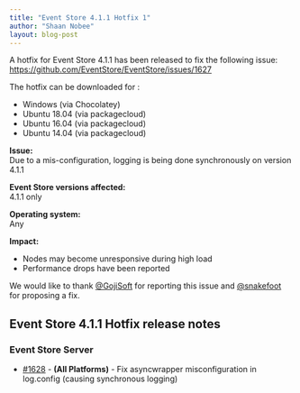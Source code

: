 ```yaml
---
title: "Event Store 4.1.1 Hotfix 1"
author: "Shaan Nobee"
layout: blog-post
---
```


A hotfix for Event Store 4.1.1 has been released to fix the following issue:
https://github.com/EventStore/EventStore/issues/1627

The hotfix can be downloaded for :
- Windows (via Chocolatey)
- Ubuntu 18.04 (via packagecloud)
- Ubuntu 16.04 (via packagecloud)
- Ubuntu 14.04 (via packagecloud)

**Issue:**  
Due to a mis-configuration, logging is being done synchronously on version 4.1.1  

**Event Store versions affected:**  
4.1.1 only  

**Operating system:**  
Any  

**Impact:**  
- Nodes may become unresponsive during high load  
- Performance drops have been reported  

We would like to thank [@GojiSoft](https://github.com/GojiSoft) for reporting this issue and [@snakefoot](https://github.com/snakefoot) for proposing a fix.

## Event Store 4.1.1 Hotfix release notes

### Event Store Server

- [#1628](https://github.com/EventStore/EventStore/pull/1628) - **(All Platforms)** - Fix asyncwrapper misconfiguration in log.config (causing synchronous logging)
